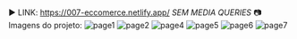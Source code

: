 
▶︎ LINK: https://007-eccomerce.netlify.app/
*SEM MEDIA QUERIES*
📷 Imagens do projeto:
![page1](https://github.com/user-attachments/assets/402ed90d-a269-4836-b42e-bc5591b5cbd5)
![page2](https://github.com/user-attachments/assets/c643d5b4-55af-4b72-b0d3-f75d798d6dd4)
![page4](https://github.com/user-attachments/assets/1fd8a26f-0b3d-4fbb-905c-d92fd8f80944)
![page5](https://github.com/user-attachments/assets/ec8e6a6f-36a5-4cc4-9a3a-2f3f0fdb9d70)
![page6](https://github.com/user-attachments/assets/257ef938-578c-4792-ac5a-aa81e5befc3d)
![page7](https://github.com/user-attachments/assets/6aafe0f9-10d3-4811-99a3-cdc72d4c072f)
